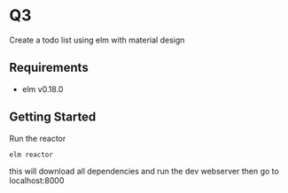 # Q3

Create a todo list using elm with material design

## Requirements

- elm v0.18.0

## Getting Started
 
Run the reactor
 ```
 elm reactor
 ```
this will download all dependencies and run the dev webserver
then go to localhost:8000
